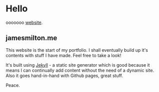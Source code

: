 

# Hello

ooooooo [website](http://jamesmilton.me). 

## jamesmilton.me

This website is the start of my portfolio. I shall eventually build up it's contents with stuff I have made. Feel free to take a look!

It's built using [Jekyll](https://jekyllrb.com) - a static site generator which is good because it means I can continually add content without the need of a dynamic site. Also it goes hand-in-hand with Github pages, great stuff.

Peace.
